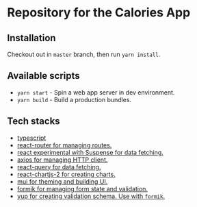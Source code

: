 # Repository for the Calories App

## Installation

Checkout out in `master` branch, then run `yarn install`.

## Available scripts

- `yarn start` - Spin a web app server in dev environment.
- `yarn build` - Build a production bundles.

## Tech stacks

- [ typescript ](https://www.typescriptlang.org/)
- [ react-router for managing routes. ](https://reactrouter.com/)
- [ react experimental with Suspense for data fetching. ](https://github.com/reactwg/react-18/discussions/4)
- [ axios for managing HTTP client. ](https://axios-http.com/)
- [ react-query for data fetching. ](https://react-query.tanstack.com/)
- [ react-chartjs-2 for creating charts. ](https://react-chartjs-2.netlify.app/)
- [ mui for theming and building UI. ](mui.com)
- [ formik for managing form state and validation. ](https://formik.org/)
- [ yup for creating validation schema. Use with `formik`. ](https://github.com/jquense/yup)
